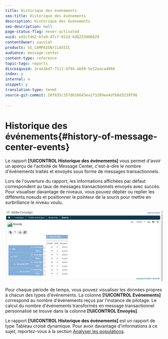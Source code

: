 ```yaml
---
title: Historique des événements
seo-title: Historique des événements
description: Historique des événements
seo-description: null
page-status-flag: never-activated
uuid: ed2cf462-6fa9-47c7-912d-6d8253806629
contentOwner: sauviat
products: SG_CAMPAIGN/CLASSIC
audience: message-center
content-type: reference
topic-tags: reports
discoiquuid: 3caa1bd7-7111-4f94-ab89-5e12eaca4966
index: y
internal: n
snippet: y
translation-type: tm+mt
source-git-commit: 20f835c357d016643ea1f3209ee4dfb6d3239f90

---
```



# Historique des événements{#history-of-message-center-events}

Le rapport **[!UICONTROL Historique des événements]** vous permet d&#39;avoir un aperçu de l&#39;activité de Message Center, c&#39;est-à-dire le nombre d&#39;événements traités et envoyés sous forme de messages transactionnels.

Lors de l&#39;ouverture du rapport, les informations affichées par défaut correspondent au taux de messages transactionnels envoyés avec succès. Pour visualiser davantage de niveaux, vous pouvez déplier ou replier les différents noeuds et positionner le pointeur de la souris pour mettre en surbrillance le niveau voulu.

![](assets/messagecenter_reporting_001.png)

Pour chaque période de temps, vous pouvez visualiser les données propres à chacun des types d&#39;événements. La colonne **[!UICONTROL Evénements]** correspond au nombre d&#39;événements reçus par l&#39;instance de pilotage. Le calcul du nombre d&#39;événements transformés en message transactionnel personnalisé se trouve dans la colonne **[!UICONTROL Envoyés]**.

Le rapport **[!UICONTROL Historique des événements]** est un rapport de type Tableau croisé dynamique. Pour avoir davantage d&#39;informations à ce sujet, reportez-vous à la section [Analyser les populations](../../reporting/using/about-descriptive-analysis.md).
